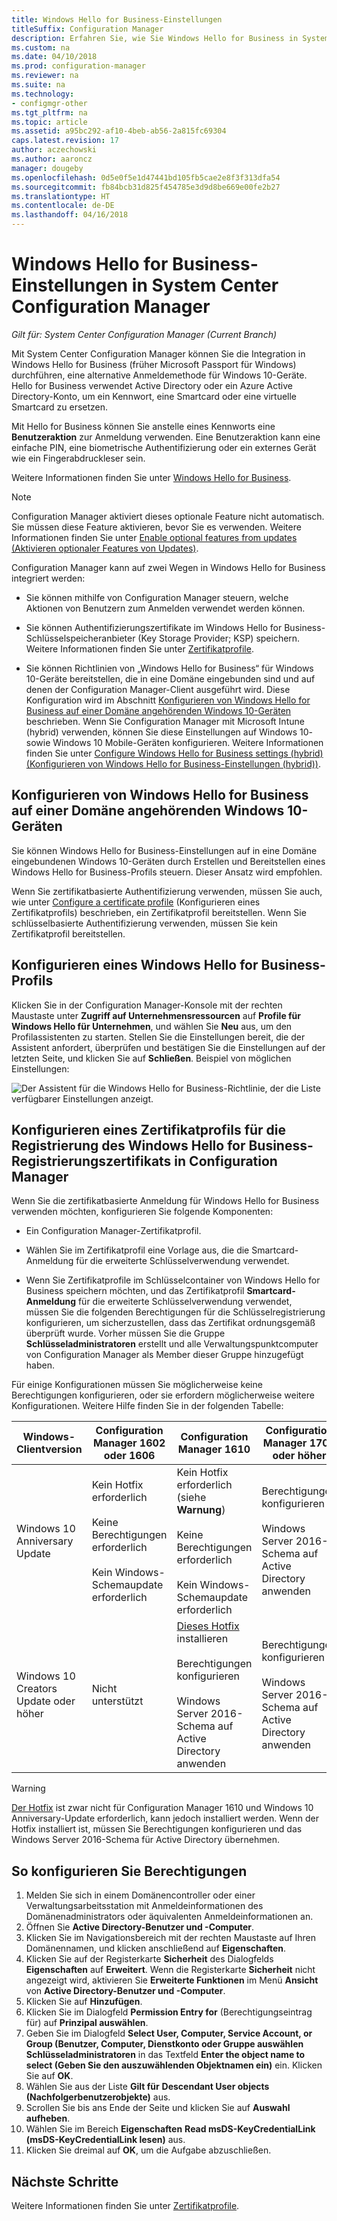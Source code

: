 ```yaml
---
title: Windows Hello for Business-Einstellungen
titleSuffix: Configuration Manager
description: Erfahren Sie, wie Sie Windows Hello for Business in System Center Configuration Manager integrieren.
ms.custom: na
ms.date: 04/10/2018
ms.prod: configuration-manager
ms.reviewer: na
ms.suite: na
ms.technology:
- configmgr-other
ms.tgt_pltfrm: na
ms.topic: article
ms.assetid: a95bc292-af10-4beb-ab56-2a815fc69304
caps.latest.revision: 17
author: aczechowski
ms.author: aaroncz
manager: dougeby
ms.openlocfilehash: 0d5e0f5e1d47441bd105fb5cae2e8f3f313dfa54
ms.sourcegitcommit: fb84bcb31d825f454785e3d9d8be669e00fe2b27
ms.translationtype: HT
ms.contentlocale: de-DE
ms.lasthandoff: 04/16/2018
---
```

# <a name="windows-hello-for-business-settings-in-system-center-configuration-manager"></a>Windows Hello for Business-Einstellungen in System Center Configuration Manager

*Gilt für: System Center Configuration Manager (Current Branch)*

<!--1245704-->
Mit System Center Configuration Manager können Sie die Integration in Windows Hello for Business (früher Microsoft Passport für Windows) durchführen, eine alternative Anmeldemethode für Windows 10-Geräte. Hello for Business verwendet Active Directory oder ein Azure Active Directory-Konto, um ein Kennwort, eine Smartcard oder eine virtuelle Smartcard zu ersetzen.  

Mit Hello for Business können Sie anstelle eines Kennworts eine **Benutzeraktion** zur Anmeldung verwenden. Eine Benutzeraktion kann eine einfache PIN, eine biometrische Authentifizierung oder ein externes Gerät wie ein Fingerabdruckleser sein.

Weitere Informationen finden Sie unter [Windows Hello for Business](https://docs.microsoft.com/windows/access-protection/hello-for-business/hello-identity-verification).


> [!Note]  
> Configuration Manager aktiviert dieses optionale Feature nicht automatisch. Sie müssen diese Feature aktivieren, bevor Sie es verwenden. Weitere Informationen finden Sie unter [Enable optional features from updates (Aktivieren optionaler Features von Updates)](/sccm/core/servers/manage/install-in-console-updates#bkmk_options).<!--505213-->  


 Configuration Manager kann auf zwei Wegen in Windows Hello for Business integriert werden:  

-   Sie können mithilfe von Configuration Manager steuern, welche Aktionen von Benutzern zum Anmelden verwendet werden können.  

-   Sie können Authentifizierungszertifikate im Windows Hello for Business-Schlüsselspeicheranbieter (Key Storage Provider; KSP) speichern. Weitere Informationen finden Sie unter [Zertifikatprofile](introduction-to-certificate-profiles.md).  

- Sie können Richtlinien von „Windows Hello for Business“ für Windows 10-Geräte bereitstellen, die in eine Domäne eingebunden sind und auf denen der Configuration Manager-Client ausgeführt wird. Diese Konfiguration wird im Abschnitt [Konfigurieren von Windows Hello for Business auf einer Domäne angehörenden Windows 10-Geräten](#configure-windows-hello-for-business-on-domain-joined-windows-10-devices) beschrieben. Wenn Sie Configuration Manager mit Microsoft Intune (hybrid) verwenden, können Sie diese Einstellungen auf Windows 10- sowie Windows 10 Mobile-Geräten konfigurieren. Weitere Informationen finden Sie unter [Configure Windows Hello for Business settings (hybrid) (Konfigurieren von Windows Hello for Business-Einstellungen (hybrid))](../../mdm/deploy-use/windows-hello-for-business-settings.md).

## <a name="configure-windows-hello-for-business-on-domain-joined-windows-10-devices"></a>Konfigurieren von Windows Hello for Business auf einer Domäne angehörenden Windows 10-Geräten
Sie können Windows Hello for Business-Einstellungen auf in eine Domäne eingebundenen Windows 10-Geräten durch Erstellen und Bereitstellen eines Windows Hello for Business-Profils steuern. Dieser Ansatz wird empfohlen.


Wenn Sie zertifikatbasierte Authentifizierung verwenden, müssen Sie auch, wie unter [Configure a certificate profile](#configure-a-certificate-profile) (Konfigurieren eines Zertifikatprofils) beschrieben, ein Zertifikatprofil bereitstellen. Wenn Sie schlüsselbasierte Authentifizierung verwenden, müssen Sie kein Zertifikatprofil bereitstellen.

## <a name="configure-a-windows-hello-for-business-profile"></a>Konfigurieren eines Windows Hello for Business-Profils  

Klicken Sie in der Configuration Manager-Konsole mit der rechten Maustaste unter **Zugriff auf Unternehmensressourcen** auf **Profile für Windows Hello für Unternehmen**, und wählen Sie **Neu** aus, um den Profilassistenten zu starten. Stellen Sie die Einstellungen bereit, die der Assistent anfordert, überprüfen und bestätigen Sie die Einstellungen auf der letzten Seite, und klicken Sie auf **Schließen**. Beispiel von möglichen Einstellungen:  

![Der Assistent für die Windows Hello for Business-Richtlinie, der die Liste verfügbarer Einstellungen anzeigt.](../media/Hello-for-Business-settings.png)

## <a name="configure-a-certificate-profile-to-enroll-the-windows-hello-for-business-enrollment-certificate-in-configuration-manager"></a>Konfigurieren eines Zertifikatprofils für die Registrierung des Windows Hello for Business-Registrierungszertifikats in Configuration Manager  
 Wenn Sie die zertifikatbasierte Anmeldung für Windows Hello for Business verwenden möchten, konfigurieren Sie folgende Komponenten:  

-   Ein Configuration Manager-Zertifikatprofil.  

-   Wählen Sie im Zertifikatprofil eine Vorlage aus, die die Smartcard-Anmeldung für die erweiterte Schlüsselverwendung verwendet.  

-   Wenn Sie Zertifikatprofile im Schlüsselcontainer von Windows Hello for Business speichern möchten, und das Zertifikatprofil **Smartcard-Anmeldung** für die erweiterte Schlüsselverwendung verwendet, müssen Sie die folgenden Berechtigungen für die Schlüsselregistrierung konfigurieren, um sicherzustellen, dass das Zertifikat ordnungsgemäß überprüft wurde.
Vorher müssen Sie die Gruppe **Schlüsseladministratoren** erstellt und alle Verwaltungspunktcomputer von Configuration Manager als Member dieser Gruppe hinzugefügt haben.

Für einige Konfigurationen müssen Sie möglicherweise keine Berechtigungen konfigurieren, oder sie erfordern möglicherweise weitere Konfigurationen. Weitere Hilfe finden Sie in der folgenden Tabelle:

|Windows-Clientversion|Configuration Manager 1602 oder 1606|Configuration Manager 1610|Configuration Manager 1702 oder höher|
|-|-|-|-|
|Windows 10 Anniversary Update|Kein Hotfix erforderlich<br><br>Keine Berechtigungen erforderlich<br><br>Kein Windows-Schemaupdate erforderlich|Kein Hotfix erforderlich (siehe **Warnung**)<br><br>Keine Berechtigungen erforderlich<br><br>Kein Windows-Schemaupdate erforderlich|Berechtigungen konfigurieren<br><br>Windows Server 2016-Schema auf Active Directory anwenden|
|Windows 10 Creators Update oder höher|Nicht unterstützt|[Dieses Hotfix](https://support.microsoft.com/help/4010155/update-rollup-for-system-center-configuration-manager-current-branch-v) installieren<br><br>Berechtigungen konfigurieren<br><br>Windows Server 2016-Schema auf Active Directory anwenden|Berechtigungen konfigurieren<br><br>Windows Server 2016-Schema auf Active Directory anwenden|

> [!WARNING]
> [Der Hotfix](https://support.microsoft.com/help/4010155/update-rollup-for-system-center-configuration-manager-current-branch-v) ist zwar nicht für Configuration Manager 1610 und Windows 10 Anniversary-Update erforderlich, kann jedoch installiert werden.  Wenn der Hotfix installiert ist, müssen Sie Berechtigungen konfigurieren und das Windows Server 2016-Schema für Active Directory übernehmen.

## <a name="to-configure-permissions"></a>So konfigurieren Sie Berechtigungen

1.  Melden Sie sich in einem Domänencontroller oder einer Verwaltungsarbeitsstation mit Anmeldeinformationen des Domänenadministrators oder äquivalenten Anmeldeinformationen an.
2.  Öffnen Sie **Active Directory-Benutzer und -Computer**.
3.  Klicken Sie im Navigationsbereich mit der rechten Maustaste auf Ihren Domänennamen, und klicken anschließend auf **Eigenschaften**.
4.  Klicken Sie auf der Registerkarte **Sicherheit** des Dialogfelds *<domain name>* **Eigenschaften** auf **Erweitert**. Wenn die Registerkarte **Sicherheit** nicht angezeigt wird, aktivieren Sie **Erweiterte Funktionen** im Menü **Ansicht** von **Active Directory-Benutzer und -Computer**.
5.  Klicken Sie auf **Hinzufügen**.
6.  Klicken Sie im Dialogfeld **Permission Entry for** (Berechtigungseintrag für) *<domain name>* auf **Prinzipal auswählen**.
7.  Geben Sie im Dialogfeld **Select User, Computer, Service Account, or Group (Benutzer, Computer, Dienstkonto oder Gruppe auswählen** **Schlüsseladministratoren** in das Textfeld **Enter the object name to select (Geben Sie den auszuwählenden Objektnamen ein)** ein. Klicken Sie auf **OK**.
8.  Wählen Sie aus der Liste **Gilt für** **Descendant User objects (Nachfolgerbenutzerobjekte)** aus.
9.  Scrollen Sie bis ans Ende der Seite und klicken Sie auf **Auswahl aufheben**.
10. Wählen Sie im Bereich **Eigenschaften** **Read msDS-KeyCredentialLink (msDS-KeyCredentialLink lesen)** aus.
11. Klicken Sie dreimal auf **OK**, um die Aufgabe abzuschließen.


## <a name="next-steps"></a>Nächste Schritte

Weitere Informationen finden Sie unter [Zertifikatprofile](introduction-to-certificate-profiles.md).  




